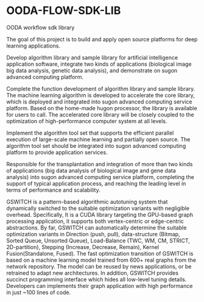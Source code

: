 # OODA-FLOW-SDK-LIB
OODA workflow sdk library

The goal of this project is to build and apply open source platforms for deep learning applications.

Develop algorithm library and sample library for artificial intelligence application software, integrate two kinds of applications (biological image big data analysis, genetic data analysis), and demonstrate on sugon advanced computing platform.

Complete the function development of algorithm library and sample library. The machine learning algorithm is developed to accelerate the core library, which is deployed and integrated into sugon advanced computing service platform. Based on the home-made hugon processor, the library is available for users to call. The accelerated core library will be closely coupled to the optimization of high-performance computer system at all levels.

Implement the algorithm tool set that supports the efficient parallel execution of large-scale machine learning and partially open source. The algorithm tool set should be integrated into sugon advanced computing platform to provide application services.

Responsible for the transplantation and integration of more than two kinds of applications (big data analysis of biological image and gene data analysis) into sugon advanced computing service platform, completing the support of typical application process, and reaching the leading level in terms of performance and scalability.

GSWITCH is a pattern-based algorithmic autotuning system that dynamically switched to the suitable optimization variants with negligible overhead. Specifically, It is a CUDA library targeting the GPU-based graph processing application, it supports both vertex-centric or edge-centric abstractions. By far, GSWITCH can automatically determine the suitable optimization variants in Direction (push, pull), data-structure (Bitmap, Sorted Queue, Unsorted Queue), Load-Balance (TWC, WM, CM, STRICT, 2D-partition), Stepping (Increase, Decrease, Remain), Kernel Fusion(Standalone, Fused). The fast optimization transition of GSWITCH is based on a machine learning model trained from 600+ real graphs from the network repository. The model can be reused by news applications, or be retrained to adapt new architectures. In addition, GSWITCH provides succinct programming interface which hides all low-level tuning details. Developers can implements their graph application with high performance in just ~100 lines of code.
